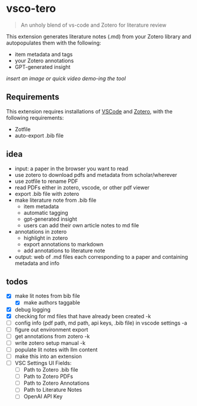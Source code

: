 # vsco-tero

> An unholy blend of vs-code and Zotero for literature review

This extension generates literature notes (.md) from your Zotero library and autopopulates them with the following:

- item metadata and tags
- your Zotero annotations
- GPT-generated insight

*insert an image or quick video demo-ing the tool*

## Requirements

This extension requires installations of [VSCode](https://code.visualstudio.com/) and [Zotero](https://www.zotero.org/), with the following requirements:

- Zotfile
- auto-export .bib file

## idea
 
- input: a paper in the browser you want to read
- use zotero to download pdfs and metadata from scholar/wherever
- use zotfile to rename PDF
- read PDFs either in zotero, vscode, or other pdf viewer
- export .bib file with zotero
- make literature note from .bib file
    - item metadata
    - automatic tagging
    - gpt-generated insight
    - users can add their own article notes to md file
- annotations in zotero
    - highlight in zotero
    - export annotations to markdown
    - add annotations to literature note
- output: web of .md files each corresponding to a paper and containing metadata and info

## todos

- [X] make lit notes from bib file
  - [X] make authors taggable
- [X] debug logging
- [X] checking for md files that have already been created -k
- [ ] config info (pdf path, md path, api keys, .bib file) in vscode settings -a
- [ ] figure out environment export
- [ ] get annotations from zotero -k
- [ ] write zotero setup manual -k
- [ ] populate lit notes with llm content
- [ ] make this into an extension
- [ ] VSC Settings UI Fields:
  - [ ] Path to Zotero .bib file
  - [ ] Path to Zotero PDFs
  - [ ] Path to Zotero Annotations
  - [ ] Path to Literature Notes
  - [ ] OpenAI API Key